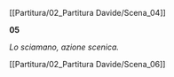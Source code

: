 [[Partitura/02_Partitura Davide/Scena_04]]

**05**

_Lo sciamano, azione scenica._

[[Partitura/02_Partitura Davide/Scena_06]]